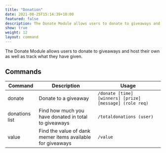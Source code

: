 ```yaml
---
title: "Donation"
date: 2021-08-25T15:14:39+10:00
featured: false
description: The Donate Module allows users to donate to giveaways and host their own as well as track what they have given.
show: true
weight: 12
layout: command
---
```


The Donate Module allows users to donate to giveaways and host their own as well as track what they have given.

## Commands

| Command        | Description                                                   | Usage                                                   |
| -------------- | ------------------------------------------------------------- | --------------------------------------------------------|
| donate         | Donate to a giveaway                                          | `/donate [time] [winners] [prize] [message] (role req)` |
| donations list | Find how much you have donated in total to giveaways          | `/totaldonations (user)`                                |
| value          | Find the value of dank memer items available for giveaways    | `/value`                                                |